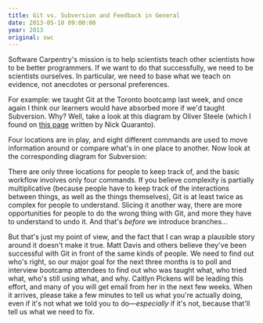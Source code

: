 ```yaml
---
title: Git vs. Subversion and Feedback in General
date: 2013-05-10 09:00:00
year: 2013
original: swc
---
```

<p>Software Carpentry's mission is to help scientists teach other scientists how to be better programmers.  If we want to do that successfully, we need to be scientists ourselves.  In particular, we need to base what we teach on evidence, not anecdotes or personal preferences.</p>
<p>For example: we taught Git at the Toronto bootcamp last week, and once again I think our learners would have absorbed more if we'd taught Subversion.  Why?  Well, take a look at this diagram by Oliver Steele (which I found on <a href="http://gitready.com/beginner/2009/01/21/pushing-and-pulling.html">this page</a> written by Nick Quaranto).</p>
<p>Four locations are in play, and eight different commands are used to move information around or compare what's in one place to another.  Now look at the corresponding diagram for Subversion:</p>
<p>There are only three locations for people to keep track of, and the basic workflow involves only four commands.  If you believe complexity is partially multiplicative (because people have to keep track of the interactions between things, as well as the things themselves), Git is at least twice as complex for people to understand.  Slicing it another way, there are more opportunities for people to do the wrong thing with Git, and more they have to understand to undo it.  And that's <em>before</em> we introduce branches...</p>
<p>But that's just my point of view, and the fact that I can wrap a plausible story around it doesn't make it true.  Matt Davis and others believe they've been successful with Git in front of the same kinds of people.  We need to find out who's right, so our major goal for the next three months is to poll and interview bootcamp attendees to find out who was taught what, who tried what, who's still using what, and why.  Caitlyn Pickens will be leading this effort, and many of you will get email from her in the next few weeks.  When it arrives, please take a few minutes to tell us what you're actually doing, even if it's not what we told you to do&mdash;<em>especially</em> if it's not, because that'll tell us what we need to fix.</p>
